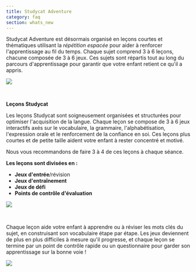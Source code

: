 ```yaml
---
title: Studycat Adventure
category: faq
section: whats_new
---
```

Studycat Adventure est désormais organisé en leçons courtes et thématiques utilisant la *répétition espacée* pour aider à renforcer l'apprentissage au fil du temps. Chaque sujet comprend 3 à 6 leçons, chacune composée de 3 à 6 jeux. Ces sujets sont répartis tout au long du parcours d'apprentissage pour garantir que votre enfant retient ce qu'il a appris. 

![](https://help.Studycat.com/hc/article_attachments/40395054421145) 

 

**Leçons Studycat**

Les leçons Studycat sont soigneusement organisées et structurées pour optimiser l'acquisition de la langue. Chaque leçon se compose de 3 à 6 jeux interactifs axés sur le vocabulaire, la grammaire, l'alphabétisation, l'expression orale et le renforcement de la confiance en soi. Ces leçons plus courtes et de petite taille aident votre enfant à rester concentré et motivé. 

Nous vous recommandons de faire 3 à 4 de ces leçons à chaque séance.  

**Les leçons sont divisées en :**

* **Jeux d'entrée**/révision
* **Jeux d'entraînement**
* **Jeux de défi**
* **Points de contrôle d'évaluation**

![](https://help.Studycat.com/hc/article_attachments/40396315316121)

 

Chaque leçon aide votre enfant à apprendre ou à réviser les mots clés du sujet, en construisant son vocabulaire étape par étape. Les jeux deviennent de plus en plus difficiles à mesure qu'il progresse, et chaque leçon se termine par un point de contrôle rapide ou un questionnaire pour garder son apprentissage sur la bonne voie !

![](https://help.Studycat.com/hc/article_attachments/40396294306841)